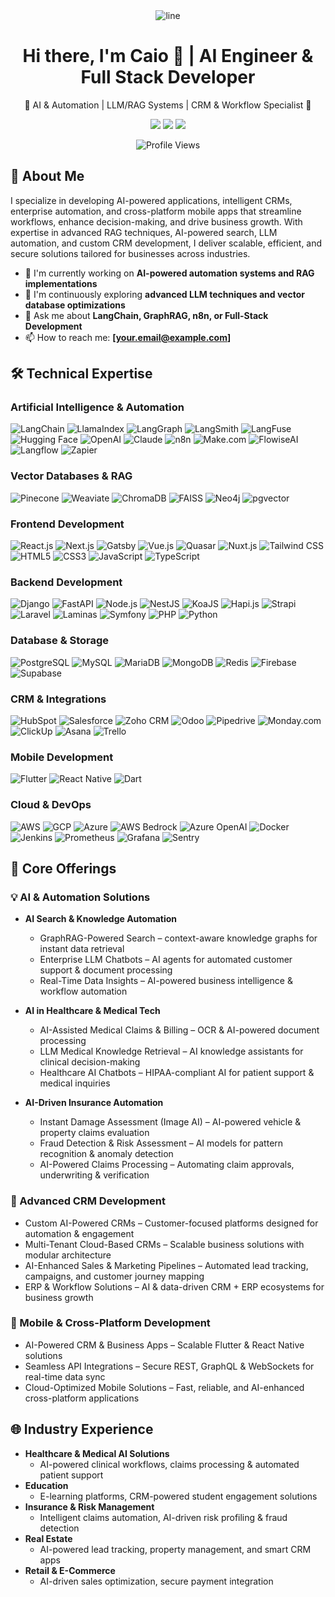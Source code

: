 <div align="center">
  <img src="https://raw.githubusercontent.com/andreasbm/readme/master/assets/lines/colored.png" alt="line">
  <h1>Hi there, I'm Caio 👋 | AI Engineer & Full Stack Developer</h1>
  <p>🔹 AI & Automation | LLM/RAG Systems | CRM & Workflow Specialist 🔹</p>
  
  <p>
    <a href="mailto:paraguacu.valley@gmail.com"><img src="https://img.shields.io/badge/Email-D14836?style=for-the-badge&logo=gmail&logoColor=white"/></a>
    <a href="https://linkedin.com/in/caio-dias-mota-dos-santos-6310aa357"><img src="https://img.shields.io/badge/LinkedIn-0077B5?style=for-the-badge&logo=linkedin&logoColor=white"/></a>
    <a href="https://www.upwork.com/freelancers/~0124b77c81dccd7e65"><img src="https://img.shields.io/badge/Upwork-6FDA44?style=for-the-badge&logo=upwork&logoColor=white"/></a>
  </p>
  
  <img src="https://komarev.com/ghpvc/?username=yourusername&color=blueviolet&style=flat-square&label=Profile+Views" alt="Profile Views">
</div>

## 👋 About Me

I specialize in developing AI-powered applications, intelligent CRMs, enterprise automation, and cross-platform mobile apps that streamline workflows, enhance decision-making, and drive business growth. With expertise in advanced RAG techniques, AI-powered search, LLM automation, and custom CRM development, I deliver scalable, efficient, and secure solutions tailored for businesses across industries.

- 🔭 I'm currently working on **AI-powered automation systems and RAG implementations**
- 🌱 I'm continuously exploring **advanced LLM techniques and vector database optimizations**
- 💬 Ask me about **LangChain, GraphRAG, n8n, or Full-Stack Development**
- 📫 How to reach me: **[your.email@example.com]**

## 🛠️ Technical Expertise

### Artificial Intelligence & Automation
![LangChain](https://img.shields.io/badge/-LangChain-121212?style=flat-square&logo=chainlink&logoColor=white)
![LlamaIndex](https://img.shields.io/badge/-LlamaIndex-4285F4?style=flat-square&logo=llama&logoColor=white)
![LangGraph](https://img.shields.io/badge/-LangGraph-121212?style=flat-square&logo=graph&logoColor=white)
![LangSmith](https://img.shields.io/badge/-LangSmith-121212?style=flat-square&logo=smith&logoColor=white)
![LangFuse](https://img.shields.io/badge/-LangFuse-121212?style=flat-square&logo=fuse&logoColor=white)
![Hugging Face](https://img.shields.io/badge/-Hugging_Face-FFD21E?style=flat-square&logo=huggingface&logoColor=black)
![OpenAI](https://img.shields.io/badge/-OpenAI-412991?style=flat-square&logo=openai&logoColor=white)
![Claude](https://img.shields.io/badge/-Claude-000000?style=flat-square&logo=anthropic&logoColor=white)
![n8n](https://img.shields.io/badge/-n8n-24292F?style=flat-square&logo=n8n&logoColor=white)
![Make.com](https://img.shields.io/badge/-Make.com-000000?style=flat-square&logo=make&logoColor=white)
![FlowiseAI](https://img.shields.io/badge/-FlowiseAI-0078D7?style=flat-square&logo=flowise&logoColor=white)
![Langflow](https://img.shields.io/badge/-Langflow-2962FF?style=flat-square&logo=langflow&logoColor=white)
![Zapier](https://img.shields.io/badge/-Zapier-FF4A00?style=flat-square&logo=zapier&logoColor=white)

### Vector Databases & RAG
![Pinecone](https://img.shields.io/badge/-Pinecone-121212?style=flat-square&logo=pinecone&logoColor=white)
![Weaviate](https://img.shields.io/badge/-Weaviate-FF5A5F?style=flat-square&logo=weaviate&logoColor=white)
![ChromaDB](https://img.shields.io/badge/-ChromaDB-4285F4?style=flat-square&logo=chroma&logoColor=white)
![FAISS](https://img.shields.io/badge/-FAISS-3776AB?style=flat-square&logo=facebook&logoColor=white)
![Neo4j](https://img.shields.io/badge/-Neo4j-4581C3?style=flat-square&logo=neo4j&logoColor=white)
![pgvector](https://img.shields.io/badge/-pgvector-336791?style=flat-square&logo=postgresql&logoColor=white)

### Frontend Development
![React.js](https://img.shields.io/badge/-React-20232A?style=flat-square&logo=react&logoColor=61DAFB)
![Next.js](https://img.shields.io/badge/-Next.js-000000?style=flat-square&logo=nextdotjs&logoColor=white)
![Gatsby](https://img.shields.io/badge/-Gatsby-663399?style=flat-square&logo=gatsby&logoColor=white)
![Vue.js](https://img.shields.io/badge/-Vue.js-35495E?style=flat-square&logo=vuedotjs&logoColor=4FC08D)
![Quasar](https://img.shields.io/badge/-Quasar-1976D2?style=flat-square&logo=quasar&logoColor=white)
![Nuxt.js](https://img.shields.io/badge/-Nuxt.js-00C58E?style=flat-square&logo=nuxtdotjs&logoColor=white)
![Tailwind CSS](https://img.shields.io/badge/-Tailwind_CSS-38B2AC?style=flat-square&logo=tailwind-css&logoColor=white)
![HTML5](https://img.shields.io/badge/-HTML5-E34F26?style=flat-square&logo=html5&logoColor=white)
![CSS3](https://img.shields.io/badge/-CSS3-1572B6?style=flat-square&logo=css3&logoColor=white)
![JavaScript](https://img.shields.io/badge/-JavaScript-black?style=flat-square&logo=javascript)
![TypeScript](https://img.shields.io/badge/-TypeScript-007ACC?style=flat-square&logo=typescript&logoColor=white)

### Backend Development
![Django](https://img.shields.io/badge/-Django-092E20?style=flat-square&logo=django&logoColor=white)
![FastAPI](https://img.shields.io/badge/-FastAPI-009688?style=flat-square&logo=fastapi&logoColor=white)
![Node.js](https://img.shields.io/badge/-Node.js-339933?style=flat-square&logo=nodedotjs&logoColor=white)
![NestJS](https://img.shields.io/badge/-NestJS-E0234E?style=flat-square&logo=nestjs&logoColor=white)
![KoaJS](https://img.shields.io/badge/-KoaJS-33333D?style=flat-square&logo=koa&logoColor=white)
![Hapi.js](https://img.shields.io/badge/-Hapi.js-F6941E?style=flat-square&logo=hapi&logoColor=white)
![Strapi](https://img.shields.io/badge/-Strapi-2F2E8B?style=flat-square&logo=strapi&logoColor=white)
![Laravel](https://img.shields.io/badge/-Laravel-FF2D20?style=flat-square&logo=laravel&logoColor=white)
![Laminas](https://img.shields.io/badge/-Laminas-68B604?style=flat-square&logo=laminas&logoColor=white)
![Symfony](https://img.shields.io/badge/-Symfony-000000?style=flat-square&logo=symfony&logoColor=white)
![PHP](https://img.shields.io/badge/-PHP-777BB4?style=flat-square&logo=php&logoColor=white)
![Python](https://img.shields.io/badge/-Python-3776AB?style=flat-square&logo=python&logoColor=white)

### Database & Storage
![PostgreSQL](https://img.shields.io/badge/-PostgreSQL-336791?style=flat-square&logo=postgresql&logoColor=white)
![MySQL](https://img.shields.io/badge/-MySQL-4479A1?style=flat-square&logo=mysql&logoColor=white)
![MariaDB](https://img.shields.io/badge/-MariaDB-003545?style=flat-square&logo=mariadb&logoColor=white)
![MongoDB](https://img.shields.io/badge/-MongoDB-47A248?style=flat-square&logo=mongodb&logoColor=white)
![Redis](https://img.shields.io/badge/-Redis-DC382D?style=flat-square&logo=redis&logoColor=white)
![Firebase](https://img.shields.io/badge/-Firebase-FFCA28?style=flat-square&logo=firebase&logoColor=black)
![Supabase](https://img.shields.io/badge/-Supabase-3ECF8E?style=flat-square&logo=supabase&logoColor=white)

### CRM & Integrations
![HubSpot](https://img.shields.io/badge/-HubSpot-FF7A59?style=flat-square&logo=hubspot&logoColor=white)
![Salesforce](https://img.shields.io/badge/-Salesforce-00A1E0?style=flat-square&logo=salesforce&logoColor=white)
![Zoho CRM](https://img.shields.io/badge/-Zoho_CRM-C8202B?style=flat-square&logo=zoho&logoColor=white)
![Odoo](https://img.shields.io/badge/-Odoo-714B67?style=flat-square&logo=odoo&logoColor=white)
![Pipedrive](https://img.shields.io/badge/-Pipedrive-1A7AE6?style=flat-square&logo=pipedrive&logoColor=white)
![Monday.com](https://img.shields.io/badge/-Monday.com-FF3E5F?style=flat-square&logo=monday&logoColor=white)
![ClickUp](https://img.shields.io/badge/-ClickUp-7B68EE?style=flat-square&logo=clickup&logoColor=white)
![Asana](https://img.shields.io/badge/-Asana-273347?style=flat-square&logo=asana&logoColor=white)
![Trello](https://img.shields.io/badge/-Trello-0079BF?style=flat-square&logo=trello&logoColor=white)

### Mobile Development
![Flutter](https://img.shields.io/badge/-Flutter-02569B?style=flat-square&logo=flutter&logoColor=white)
![React Native](https://img.shields.io/badge/-React_Native-20232A?style=flat-square&logo=react&logoColor=61DAFB)
![Dart](https://img.shields.io/badge/-Dart-0175C2?style=flat-square&logo=dart&logoColor=white)

### Cloud & DevOps
![AWS](https://img.shields.io/badge/-AWS-232F3E?style=flat-square&logo=amazon-aws&logoColor=white)
![GCP](https://img.shields.io/badge/-GCP-4285F4?style=flat-square&logo=google-cloud&logoColor=white)
![Azure](https://img.shields.io/badge/-Azure-0078D4?style=flat-square&logo=microsoft-azure&logoColor=white)
![AWS Bedrock](https://img.shields.io/badge/-AWS_Bedrock-232F3E?style=flat-square&logo=amazon-aws&logoColor=white)
![Azure OpenAI](https://img.shields.io/badge/-Azure_OpenAI-0078D4?style=flat-square&logo=microsoft-azure&logoColor=white)
![Docker](https://img.shields.io/badge/-Docker-2496ED?style=flat-square&logo=docker&logoColor=white)
![Jenkins](https://img.shields.io/badge/-Jenkins-D24939?style=flat-square&logo=jenkins&logoColor=white)
![Prometheus](https://img.shields.io/badge/-Prometheus-E6522C?style=flat-square&logo=prometheus&logoColor=white)
![Grafana](https://img.shields.io/badge/-Grafana-F46800?style=flat-square&logo=grafana&logoColor=white)
![Sentry](https://img.shields.io/badge/-Sentry-362D59?style=flat-square&logo=sentry&logoColor=white)

## 🚀 Core Offerings

### 💡 AI & Automation Solutions

- **AI Search & Knowledge Automation**
  - GraphRAG-Powered Search – context-aware knowledge graphs for instant data retrieval
  - Enterprise LLM Chatbots – AI agents for automated customer support & document processing
  - Real-Time Data Insights – AI-powered business intelligence & workflow automation

- **AI in Healthcare & Medical Tech**
  - AI-Assisted Medical Claims & Billing – OCR & AI-powered document processing
  - LLM Medical Knowledge Retrieval – AI knowledge assistants for clinical decision-making
  - Healthcare AI Chatbots – HIPAA-compliant AI for patient support & medical inquiries

- **AI-Driven Insurance Automation**
  - Instant Damage Assessment (Image AI) – AI-powered vehicle & property claims evaluation
  - Fraud Detection & Risk Assessment – AI models for pattern recognition & anomaly detection
  - AI-Powered Claims Processing – Automating claim approvals, underwriting & verification

### 👥 Advanced CRM Development

- Custom AI-Powered CRMs – Customer-focused platforms designed for automation & engagement
- Multi-Tenant Cloud-Based CRMs – Scalable business solutions with modular architecture
- AI-Enhanced Sales & Marketing Pipelines – Automated lead tracking, campaigns, and customer journey mapping
- ERP & Workflow Solutions – AI & data-driven CRM + ERP ecosystems for business growth

### 📱 Mobile & Cross-Platform Development

- AI-Powered CRM & Business Apps – Scalable Flutter & React Native solutions
- Seamless API Integrations – Secure REST, GraphQL & WebSockets for real-time data sync
- Cloud-Optimized Mobile Solutions – Fast, reliable, and AI-enhanced cross-platform applications

## 🌐 Industry Experience

- **Healthcare & Medical AI Solutions**
  - AI-powered clinical workflows, claims processing & automated patient support
- **Education**
  - E-learning platforms, CRM-powered student engagement solutions
- **Insurance & Risk Management**
  - Intelligent claims automation, AI-driven risk profiling & fraud detection
- **Real Estate**
  - AI-powered lead tracking, property management, and smart CRM apps
- **Retail & E-Commerce**
  - AI-driven sales optimization, secure payment integration

